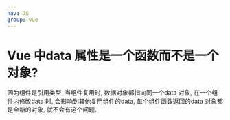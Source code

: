 ```yaml
---
nav: JS
group: vue
---
```

# Vue 中data 属性是一个函数而不是一个对象?

因为组件是引用类型, 当组件复用时, 数据对象都指向同一个data 对象, 在一个组件内修改data 时, 会影响到其他复用组件的data, 每个组件函数返回的data 对象都是全新的对象, 就不会有这个问题.
